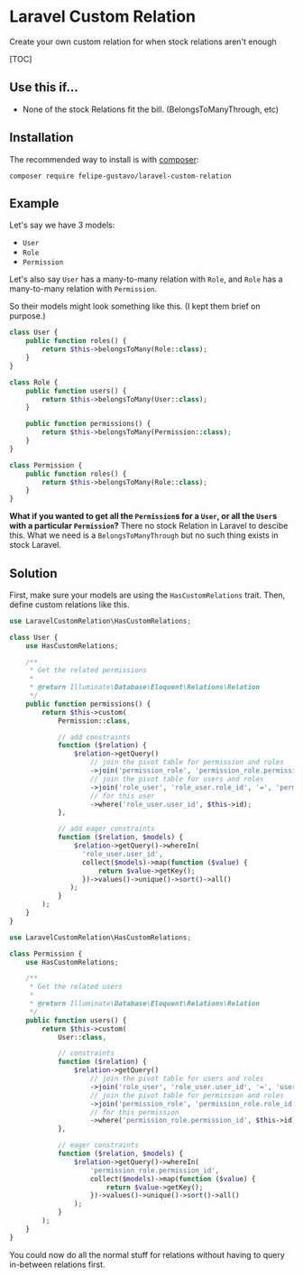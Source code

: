 # Laravel Custom Relation

Create your own custom relation for when stock relations aren't enough

[TOC]

## Use this if...

* None of the stock Relations fit the bill. (BelongsToManyThrough, etc)

## Installation

The recommended way to install is with [composer](http://getcomposer.org/):

```shell
composer require felipe-gustavo/laravel-custom-relation
```

## Example

Let's say we have 3 models:

- `User`
- `Role`
- `Permission`

Let's also say `User` has a many-to-many relation with `Role`, and `Role` has a many-to-many relation with `Permission`.

So their models might look something like this. (I kept them brief on purpose.)

```php
class User {
    public function roles() {
        return $this->belongsToMany(Role::class);
    }
}
```

```php
class Role {
    public function users() {
        return $this->belongsToMany(User::class);
    }

    public function permissions() {
        return $this->belongsToMany(Permission::class);
    }
}
```

```php
class Permission {
    public function roles() {
        return $this->belongsToMany(Role::class);
    }
}
```

**What if you wanted to get all the `Permission`s for a `User`, or all the `User`s with a particular `Permission`?** There no stock Relation in Laravel to descibe this. What we need is a `BelongsToManyThrough` but no such thing exists in stock Laravel.

## Solution

First, make sure your models are using the `HasCustomRelations` trait. Then, define custom relations like this.

```php
use LaravelCustomRelation\HasCustomRelations;

class User {
    use HasCustomRelations;

    /**
     * Get the related permissions
     *
     * @return Illuminate\Database\Eloquent\Relations\Relation
     */
    public function permissions() {
        return $this->custom(
            Permission::class,

            // add constraints
            function ($relation) {
                $relation->getQuery()
                    // join the pivot table for permission and roles
                    ->join('permission_role', 'permission_role.permission_id', '=', 'permissions.id')
                    // join the pivot table for users and roles
                    ->join('role_user', 'role_user.role_id', '=', 'permission_role.role_id')
                    // for this user
                    ->where('role_user.user_id', $this->id);
            },

            // add eager constraints
            function ($relation, $models) {
                $relation->getQuery()->whereIn(
                  'role_user.user_id',
                  collect($models)->map(function ($value) {
                      return $value->getKey();
                  })->values()->unique()->sort()->all()
               );
            }
        );
    }
}
```

```php
use LaravelCustomRelation\HasCustomRelations;

class Permission {
    use HasCustomRelations;

    /**
     * Get the related users
     *
     * @return Illuminate\Database\Eloquent\Relations\Relation
     */
    public function users() {
        return $this->custom(
            User::class,

            // constraints
            function ($relation) {
                $relation->getQuery()
                    // join the pivot table for users and roles
                    ->join('role_user', 'role_user.user_id', '=', 'users.id')
                    // join the pivot table for permission and roles
                    ->join('permission_role', 'permission_role.role_id', '=', 'role_user.role_id')
                    // for this permission
                    ->where('permission_role.permission_id', $this->id);
            },

            // eager constraints
            function ($relation, $models) {
                $relation->getQuery()->whereIn(
                    'permission_role.permission_id',
                    collect($models)->map(function ($value) {
                        return $value->getKey();
                    })->values()->unique()->sort()->all()
                );
            }
        );
    }
}
```

You could now do all the normal stuff for relations without having to query in-between relations first.
